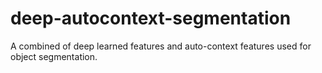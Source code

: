 # deep-autocontext-segmentation
A combined of deep learned features and auto-context features used for object segmentation.
